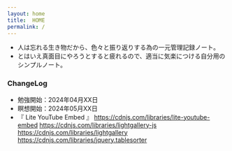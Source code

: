 ```yaml
---
layout: home
title:  HOME
permalink: /
---
```


- 人は忘れる生き物だから、色々と振り返りする為の一元管理記録ノート。
- とはいえ真面目にやろうとすると疲れるので、適当に気楽につける自分用のシンプルノート。

### ChangeLog
- 勉強開始：2024年04月XX日
- 瞑想開始：2024年05月XX日
- 『 Lite YouTube Embed 』
https://cdnjs.com/libraries/lite-youtube-embed
https://cdnjs.com/libraries/lightgallery-js
https://cdnjs.com/libraries/lightgallery
https://cdnjs.com/libraries/jquery.tablesorter